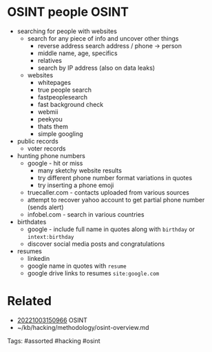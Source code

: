 # OSINT people OSINT
- searching for people with websites
  - search for any piece of info and uncover other things
    - reverse address search address / phone -> person
    - middle name, age, specifics
    - relatives
    - search by IP address (also on data leaks)
  - websites
    - whitepages
    - true people search
    - fastpeoplesearch
    - fast background check
    - webmii
    - peekyou
    - thats them
    - simple googling
- public records
  - voter records
- hunting phone numbers
  - google - hit or miss
    - many sketchy website results
    - try different phone number format variations in quotes
    - try inserting a phone emoji
  - truecaller.com - contacts uploaded from various sources
  - attempt to recover yahoo account to get partial phone number (sends alert)
  - infobel.com - search in various countries
- birthdates
  - google - include full name in quotes along with `birthday` or `intext:birthday`
  - discover social media posts and congratulations
- resumes
  - linkedin
  - google name in quotes with `resume`
  - google drive links to resumes `site:google.com`

# Related
- [20221003150966](/zet/20221003150966/README.md) OSINT
- ~/kb/hacking/methodology/osint-overview.md

Tags:
    #assorted #hacking #osint
